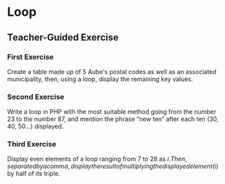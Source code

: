 # Loop
## Teacher-Guided Exercise

### First Exercise
Create a table made up of 5 Aube's postal codes as well as an associated municipality, then, using a loop, display the remaining key values.

### Second Exercise
Write a loop in PHP with the most suitable method going from the number 23 to the number 87, and mention the phrase “new ten” after each ten (30, 40, 50…) displayed.

### Third Exercise
Display even elements of a loop ranging from 7 to 28 as $i. Then, separated by a comma, display the result of multiplying the displayed element ($i) by half of its triple.